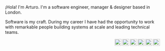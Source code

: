 ¡Hola! I'm Arturo. I'm a software engineer, manager & designer based in London.

Software is my craft. During my career I have had the opportunity to work with remarkable people building systems at scale and leading technical teams.

<a href="https://github.com/arturoherrero">
  <img align="right" width="22px" src="https://cdn.jsdelivr.net/npm/simple-icons@3.6.1/icons/github.svg" />
</a>

<a href="https://gitlab.com/arturoherrero">
  <img align="right" width="22px" src="https://cdn.jsdelivr.net/npm/simple-icons@3.6.1/icons/gitlab.svg" />
</a>

<a href="https://stackoverflow.com/users/462015/arturo-herrero">
  <img align="right" width="22px" src="https://cdn.jsdelivr.net/npm/simple-icons@3.6.1/icons/stackoverflow.svg" />
</a>

<a href="https://www.linkedin.com/in/arturoherrer%D0%BE/">
  <img align="right" width="22px" src="https://cdn.jsdelivr.net/npm/simple-icons@3.6.1/icons/linkedin.svg" />
</a>

<a href="https://twitter.com/ArturoHerrero">
  <img align="right" width="22px" src="https://cdn.jsdelivr.net/npm/simple-icons@v3/icons/twitter.svg" />
</a>

<a href="https://arturoherrero.com">
  <img align="right" width="22px" src="https://cdn.jsdelivr.net/npm/simple-icons@3.6.1/icons/rss.svg" />
</a>
